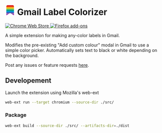 <h1>
    <img width="32" height="32" src="https://github.com/pjpscriv/gmail-label-colorizer/blob/main/src/icons/icon_128.png?raw=true">
    Gmail Label Colorizer
</h1>

<p>
  <picture>
    <a href="https://chromewebstore.google.com/detail/gmail-label-colorizer/pjainmnpfajfihmlgdbhaigmehlmeikm">
      <img src="https://img.shields.io/chrome-web-store/users/pjainmnpfajfihmlgdbhaigmehlmeikm?style=flat-square&logo=google-chrome&logoColor=white&label=Chrome%20users&color=%234285F4" alt="Chrome Web Store">
    </a>
  </picture>
  <picture>
    <a href="https://addons.mozilla.org/en-GB/firefox/addon/gmail-label-colorizer/">
      <img src="https://img.shields.io/amo/users/gmail-label-colorizer?style=flat-square&logo=firefox&logoColor=white&label=Firefox%20users&color=%23FF7139" alt="Firefox add-ons">
    </a>
  </picture>
  <!-- </br></brr> -->
</p>

A simple extension for making any-color labels in Gmail. 

Modifies the pre-existing "Add custom colour" modal in Gmail to use a simple 
color picker. Automatically sets text to black or white depending on the background.

Post any issues or feature requests [here](https://github.com/pjpscriv/gmail-label-colorizer/issues).

## Developement

Launch the extension using Mozilla's web-ext

```sh
web-ext run --target chromium --source-dir ./src/
```


### Package

```sh
web-ext build --source-dir ./src/ --artifacts-dir=./dist
```
